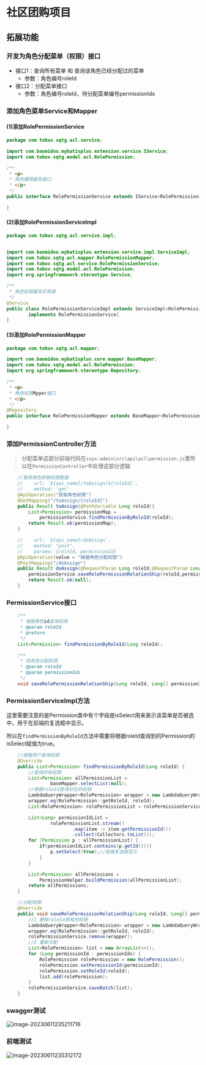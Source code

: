 # 社区团购项目
## 拓展功能
### 开发为角色分配菜单（权限）接口
- 接口1：查询所有菜单 和 查询该角色已经分配过的菜单
    - 参数：角色编号roleId
- 接口2：分配菜单接口
    - 参数：角色编号roleId，待分配菜单编号permissionIds

### 添加角色菜单Service和Mapper

#### (1)添加RolePermissionService

```java
package com.tobuv.sqtg.acl.service;

import com.baomidou.mybatisplus.extension.service.IService;
import com.tobuv.sqtg.model.acl.RolePermission;

/**
 * <p>
 * 角色權限服务接口
 * </p>
 */
public interface RolePermissionService extends IService<RolePermission> {

}
```

#### (2)添加RolePermissionServiceImpl

```java
package com.tobuv.sqtg.acl.service.impl;


import com.baomidou.mybatisplus.extension.service.impl.ServiceImpl;
import com.tobuv.sqtg.acl.mapper.RolePermissionMapper;
import com.tobuv.sqtg.acl.service.RolePermissionService;
import com.tobuv.sqtg.model.acl.RolePermission;
import org.springframework.stereotype.Service;

/**
 * 角色权限服务实现类
 */
@Service
public class RolePermissionServiceImpl extends ServiceImpl<RolePermissionMapper, RolePermission>
		implements RolePermissionService{
}
```

#### (3)添加RolePermissionMapper

```java
package com.tobuv.sqtg.acl.mapper;

import com.baomidou.mybatisplus.core.mapper.BaseMapper;
import com.tobuv.sqtg.model.acl.RolePermission;
import org.springframework.stereotype.Repository;

/**
 * <p>
 * 角色权限Mpper接口
 * </p>
 */
@Repository
public interface RolePermissionMapper extends BaseMapper<RolePermission> {

}
```

### 添加PermissionController方法

> 分配菜单这部分前端代码在`ssyx-admin\src\api\acl\permission.js`里所以在`PermissionController`中处理这部分逻辑

```java
    //更具角色获取权限数据
    //    url: `${api_name}/toAssign/${roleId}`,
    //    method: 'get'
    @ApiOperation("获取角色权限")
    @GetMapping("/toAssign/{roleId}")
    public Result toAssign(@PathVariable Long roleId){
        List<Permission> permissionMap = 
            permissionService.findPermissionByRoleId(roleId);
        return Result.ok(permissionMap);
    }

    //    url: `${api_name}/doAssign`,
    //    method: "post",
    //    params: {roleId, permissionId}
    @ApiOperation(value = "根据角色分配权限")
    @PostMapping("/doAssign")
    public Result doAssign(@RequestParam Long roleId,@RequestParam Long[] permissionId) {
        permissionService.saveRolePermissionRelationShip(roleId,permissionId);
        return Result.ok(null);
    }
```

### PermissionService接口

```java
    /**
     * 根据角色id查询权限
     * @param roleId
     * @return
     */
    List<Permission> findPermissionByRoleId(Long roleId);

    /**
     * 给角色分配权限
     * @param roleId
     * @param permissionIds
     */
    void saveRolePermissionRelationShip(Long roleId, Long[] permissionIds);
```

### PermissionServiceImpl方法

这里需要注意的是Permission类中有个字段是isSelect用来表示该菜单是否被选中，用于在前端的复选框中显示。

所以在`findPermissionByRoleId`方法中需要将根据roleId查询到的Permission的isSelect赋值为true。

```java
    //根据用户查询权限
    @Override
    public List<Permission> findPermissionByRoleId(Long roleId) {
        //查询所有权限
        List<Permission> allPermissionList =
                baseMapper.selectList(null);
        //根据roleId查询对应的权限
        LambdaQueryWrapper<RolePermission> wrapper = new LambdaQueryWrapper<>();
        wrapper.eq(RolePermission::getRoleId, roleId);
        List<RolePermission> rolePermissionList = rolePermissionService.list(wrapper);

        List<Long> permissionIdList =
                rolePermissionList.stream()
                        .map(item -> item.getPermissionId())
                        .collect(Collectors.toList());
        for (Permission p : allPermissionList) {
            if(permissionIdList.contains(p.getId())){
                p.setSelect(true);//前端复选框显示
            }
        }

        List<Permission> allPermissions = 
            PermissionHelper.buildPermission(allPermissionList);
        return allPermissions;
    }

    //分配权限
    @Override
    public void saveRolePermissionRelationShip(Long roleId, Long[] permissionIds) {
        //1 删除roleId原有的权限
        LambdaQueryWrapper<RolePermission> wrapper = new LambdaQueryWrapper<>();
        wrapper.eq(RolePermission::getRoleId, roleId);
        rolePermissionService.remove(wrapper);
        //2 重新分配
        List<RolePermission> list = new ArrayList<>();
        for (Long permissionId : permissionIds) {
            RolePermission rolePermission = new RolePermission();
            rolePermission.setPermissionId(permissionId);
            rolePermission.setRoleId(roleId);
            list.add(rolePermission);
        }
        rolePermissionService.saveBatch(list);
    }
```

### swagger测试

![image-20230611235211716](https://pic-typora-nb.oss-cn-hangzhou.aliyuncs.com/img/image-20230611235211716.png)

### 前端测试

![image-20230611235312172](https://pic-typora-nb.oss-cn-hangzhou.aliyuncs.com/img/image-20230611235312172.png)
